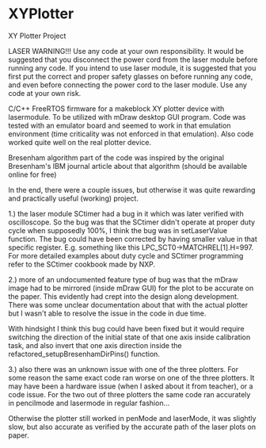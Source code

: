 # XYPlotter

XY Plotter Project



LASER WARNING!!!
Use any code at your own responsibility. It would be suggested that you disconnect the power cord from the laser module before running any code. If you intend to use laser module, it is suggested that you first put the correct and proper safety glasses on before running any code, and even before connecting the power cord to the laser module. Use any code at your own risk.


C/C++ FreeRTOS firmware for a makeblock XY plotter device with lasermodule. To be utilized with mDraw desktop GUI program.
Code was tested with an emulator board and seemed to work in that emulation environment (time criticality was not enforced in that emulation). Also code worked quite well on the real plotter device.

Bresenham algorithm part of the code was inspired by the original Bresenham's IBM journal article about that algorithm (should be available online for free)

In the end, there were a couple issues, but otherwise it was quite rewarding and practically useful (working) project.

1.) the laser module SCtimer had a bug in it which was later verified with oscilloscope. So the bug was that the SCtimer didn't operate at proper duty cycle when supposedly 100%, I think the bug was in setLaserValue function. The bug could have been corrected by having smaller  value in that specific register. E.g. something like this LPC_SCT0->MATCHREL[1].H=997. For more detailed examples about duty cycle and SCtimer programming refer to the SCtimer cookbook made by NXP.

2.) more of an undocumented feature type of bug was that the mDraw image had to be mirrored  (inside mDraw GUI) for the plot to be accurate on the paper. This evidently had crept into the design along development. There was some unclear documentation about that with the actual plotter but I wasn't able to resolve the issue in the code in due time. 

With hindsight I think this bug could have been  fixed but it would require switching the direction of the initial state of that one axis inside calibration task, and also invert that one axis direction inside the refactored_setupBresenhamDirPins() function. 


3.) also there was an unknown issue with one of the three plotters. For some reason the same exact code ran worse on one of the three plotters. It may have been a hardware issue (when I asked about it from teacher), or a code issue. For the two out of three plotters the same code ran accurately in pencilmode and lasermode in regular fashion...


Otherwise the plotter still worked in penMode and laserMode, it was slightly slow, but also accurate as verified by the accurate path of the laser plots on paper.
